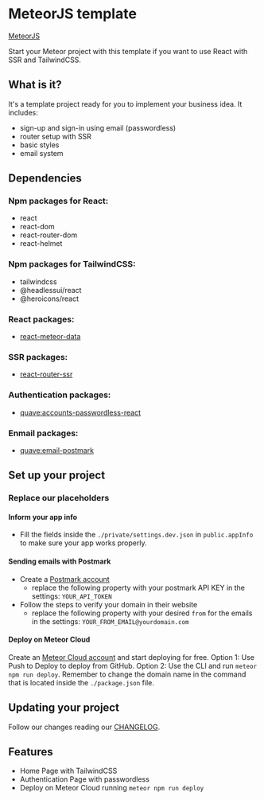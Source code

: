 # MeteorJS template

[MeteorJS](https://meteor.com)

Start your Meteor project with this template if you want to use React with SSR and TailwindCSS.

## What is it?

It's a template project ready for you to implement your business idea. It includes:
- sign-up and sign-in using email (passwordless)
- router setup with SSR
- basic styles
- email system

## Dependencies

### Npm packages for React:
- react
- react-dom
- react-router-dom
- react-helmet

### Npm packages for TailwindCSS:
- tailwindcss
- @headlessui/react
- @heroicons/react

### React packages:
- [react-meteor-data](https://github.com/meteor/react-packages/tree/master/packages/react-meteor-data)

### SSR packages:
- [react-router-ssr](https://github.com/Meteor-Community-Packages/react-router-ssr)

### Authentication packages:
- [quave:accounts-passwordless-react](https://github.com/quavedev/accounts-passwordless-react)

### Enmail packages:
- [quave:email-postmark](https://github.com/quavedev/email-postmark)

## Set up your project

### Replace our placeholders

#### Inform your app info
- Fill the fields inside the `./private/settings.dev.json` in `public.appInfo` to make sure your app works properly.

#### Sending emails with Postmark

- Create a [Postmark account](https://postmarkapp.com/signup) 
  - replace the following property with your postmark API KEY in the settings: `YOUR_API_TOKEN`
- Follow the steps to verify your domain in their website
  - replace the following property with your desired `from` for the emails in the settings: `YOUR_FROM_EMAIL@yourdomain.com`

#### Deploy on Meteor Cloud

Create an [Meteor Cloud account](https://meteor.com/cloud) and start deploying for free.
Option 1: Use Push to Deploy to deploy from GitHub.
Option 2: Use the CLI and run `meteor npm run deploy`. Remember to change the domain name in the command that is located inside the `./package.json` file.

## Updating your project

Follow our changes reading our [CHANGELOG](CHANGELOG.md).

## Features
- Home Page with TailwindCSS
- Authentication Page with passwordless
- Deploy on Meteor Cloud running `meteor npm run deploy`
